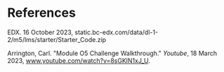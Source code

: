 # References
EDX. 16 October 2023, static.bc-edx.com/data/dl-1-2/m5/lms/starter/Starter_Code.zip

Arrington, Carl. "Module O5 Challenge Walkthrough." _Youtube_, 18 March 2023,
  www.youtube.com/watch?v=8sGKlN1xJ_U.
